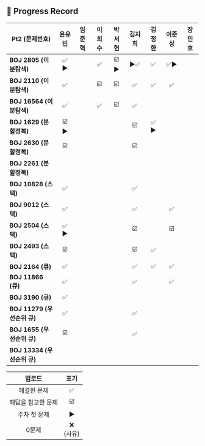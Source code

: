 ## 📍 Progress Record

| **Pt2 (문제번호)**         |  **윤유빈**   | **임준혁** | **이희수** | **박서현** | **김지희** | **김정한** | **이준상** | **장민호** |
|------------------------|:----------:|:-------:|:------:|:-------:|:-------:|:-------:|:-------:|:-------:|
| **BOJ 2805 (이분탐색)**    |    ✅ ▶️    |         |    ✅    |    ☑️ ▶️   |    ▶️✅       |    ✅    |    ✅▶️     |         |
| **BOJ 2110 (이분탐색)**    |     ✅      |         |    ☑️    |    ☑️   |    ✅      |    ✅    |    ✅    |         |
| **BOJ 16564 (이분탐색)**   |     ✅      |         |    ✅    |    ☑️   |    ✅      |         |         |         |
| **BOJ 1629 (분할정복)**    |   ☑️ ▶️    |         |        |         |     ☑️     |  ✅ ▶️   |         |         |
| **BOJ 2630 (분할정복)**    |     ☑️     |         |        |         |    ☑️     |         |         |         |
| **BOJ 2261 (분할정복)**    |            |         |        |         |         |         |         |         |
| **BOJ 10828 (스택)**     |     ✅      |         |        |         |     ✅     |         |         |         |
| **BOJ 9012 (스택)**      |     ✅      |         |        |         |      ✅    |         |     ✅     |         |
| **BOJ 2504 (스택)**      |     ✅  ️️▶️     |         |        |         |    ☑️       |         |   ☑️      |         |
| **BOJ 2493 (스택)**      |      ☑️      |         |        |         |    ☑️       |    ✅    |         |         |
| **BOJ 2164 (큐)**       |      ✅      |         |        |         |    ✅     |    ✅    |      ✅    |         |
| **BOJ 11866 (큐)**      |      ✅      |         |        |         |    ✅       |         |     ✅    |         |
| **BOJ 3190 (큐)**       |      ✅      |         |        |         |         |         |         |         |
| **BOJ 11279 (우선순위 큐)** |     ✅       |         |        |         |     ✅    |         |         |         |
| **BOJ 1655 (우선순위 큐)**  |     ☑️       |         |        |         |    ✅     |         |         |         |
| **BOJ 13334 (우선순위 큐)** |            |         |        |         |         |         |         |         |




|    업로드     |     표기      |
|:----------:|:-----------:|
|   해결한 문제   |      ✅      |
| 해답을 참고한 문제 |     ☑️      |
|  주차 첫 문제   |     ▶️     |
|    0문제     | ❌ <br/>(사유) |
